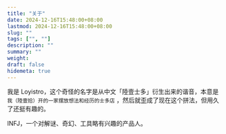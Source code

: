 ```yaml
---
title: "关于"
date: 2024-12-16T15:48:00+08:00
lastmod: 2024-12-16T15:48:00+08:00
slug: ""
tags: ["", ""]
description: ""
summary: ""
weight: 
draft: false
hidemeta: true
---
```


我是 Loyistro，这个奇怪的名字是从中文「陸壹士多」衍生出来的谐音，本意是 `我（陸壹拾）开的一家摆放想法和经历的士多店` ，然后就歪成了现在这个拼法，但用久了还挺有趣的。

INFJ，一个对解谜、奇幻、工具略有兴趣的产品人。